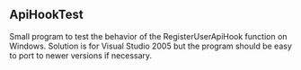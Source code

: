 ## ApiHookTest
Small program to test the behavior of the RegisterUserApiHook function on Windows. Solution is for Visual Studio 2005 but the program should be easy to port to newer versions if necessary.